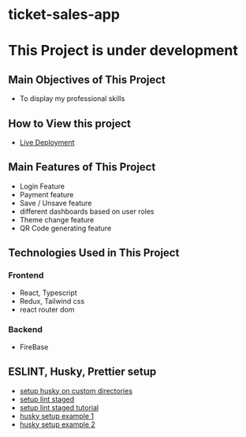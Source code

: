 # ticket-sales-app

# This Project is under development

## Main Objectives of This Project

* To display my professional skills

## How to View this project

* [Live Deployment](vercel.app/)

## Main Features of This Project

* Login Feature
* Payment feature
* Save / Unsave feature
* different dashboards based on user roles
* Theme change feature
* QR Code generating feature

## Technologies Used in This Project

### Frontend

* React, Typescript
* Redux, Tailwind css
* react router dom

### Backend

* FireBase

## ESLINT, Husky, Prettier setup

* [setup husky on custom directories](https://scottsauber.com/2021/06/01/using-husky-git-hooks-and-lint-staged-with-nested-folders/)
* [setup lint staged](https://www.npmjs.com/package/lint-staged)
* [setup lint staged tutorial](https://medium.com/@okonetchnikov/make-linting-great-again-f3890e1ad6b8#.8qepn2b5l)
* [husky setup example 1](https://github.com/webpilot-ai/Webpilot)
* [husky setup example 2](https://github.com/bchiang7/v4)

